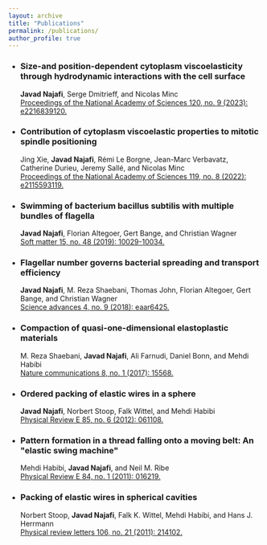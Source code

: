 ```yaml
---
layout: archive
title: "Publications"
permalink: /publications/
author_profile: true
---
```


+ ### Size-and position-dependent cytoplasm viscoelasticity through hydrodynamic interactions with the cell surface <br>
  **Javad Najafi**, Serge Dmitrieff, and Nicolas Minc <br>
  [Proceedings of the National Academy of Sciences 120, no. 9 (2023): e2216839120.](https://www.pnas.org/doi/abs/10.1073/pnas.2216839120)
  
+ ### Contribution of cytoplasm viscoelastic properties to mitotic spindle positioning <br>
  Jing Xie, **Javad Najafi**, Rémi Le Borgne, Jean-Marc Verbavatz, Catherine Durieu, Jeremy Sallé, and Nicolas Minc <br>
  [Proceedings of the National Academy of Sciences 119, no. 8 (2022): e2115593119.](https://www.pnas.org/doi/abs/10.1073/pnas.2115593119)
  
+ ### Swimming of bacterium bacillus subtilis with multiple bundles of flagella <br>
  **Javad Najafi**, Florian Altegoer, Gert Bange, and Christian Wagner <br>
  [Soft matter 15, no. 48 (2019): 10029-10034.](https://pubs.rsc.org/en/content/articlehtml/2019/sm/c9sm01790a)
  
+ ### Flagellar number governs bacterial spreading and transport efficiency <br>
  **Javad Najafi**, M. Reza Shaebani, Thomas John, Florian Altegoer, Gert Bange, and Christian Wagner <br>
  [Science advances 4, no. 9 (2018): eaar6425.](https://www.science.org/doi/abs/10.1126/sciadv.aar6425)

+ ### Compaction of quasi-one-dimensional elastoplastic materials <br>
  M. Reza Shaebani, **Javad Najafi**, Ali Farnudi, Daniel Bonn, and Mehdi Habibi <br>
  [Nature communications 8, no. 1 (2017): 15568.](https://www.nature.com/articles/ncomms15568)

+ ### Ordered packing of elastic wires in a sphere <br>
  **Javad Najafi**, Norbert Stoop, Falk Wittel, and Mehdi Habibi <br>
  [Physical Review E 85, no. 6 (2012): 061108.](https://journals.aps.org/pre/abstract/10.1103/PhysRevE.85.061108)

+ ### Pattern formation in a thread falling onto a moving belt: An "elastic swing machine" <br>
  Mehdi Habibi, **Javad Najafi**, and Neil M. Ribe <br>
  [Physical Review E 84, no. 1 (2011): 016219.](https://journals.aps.org/pre/abstract/10.1103/PhysRevE.84.016219)

+ ### Packing of elastic wires in spherical cavities <br>
  Norbert Stoop, **Javad Najafi**, Falk K. Wittel, Mehdi Habibi, and Hans J. Herrmann <br>
  [Physical review letters 106, no. 21 (2011): 214102.](https://journals.aps.org/prl/abstract/10.1103/PhysRevLett.106.214102)







